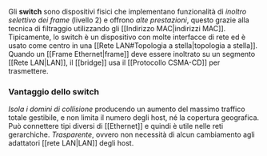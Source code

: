 Gli __switch__ sono dispositivi fisici che implementano funzionalità di _inoltro selettivo dei frame_ (livello 2) e offrono _alte prestazioni_, questo grazie alla tecnica di filtraggio utilizzando gli [[Indirizzo MAC|indirizzi MAC]].
Tipicamente, lo switch è un dispositivo con molte interfacce di rete ed è usato come centro in una [[Rete LAN#Topologia a stella|topologia a stella]].
Quando un [[Frame Ethernet|frame]] deve essere inoltrato su un segmento [[Rete LAN|LAN]], il [[bridge]] usa il [[Protocollo CSMA-CD]] per trasmettere.

### Vantaggio dello switch
_Isola i domini di collisione_ producendo un aumento del massimo traffico totale gestibile, e non limita il numero degli host, né la copertura geografica.
Può connettere tipi diversi di [[Ethernet]] e quindi è utile nelle reti gerarchiche.
_Trasparente_, ovvero non necessità di alcun cambiamento agli adattatori [[rete LAN|LAN]] degli host.

